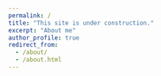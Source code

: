 ```yaml
---
permalink: /
title: "This site is under construction."
excerpt: "About me"
author_profile: true
redirect_from: 
  - /about/
  - /about.html
---
```




